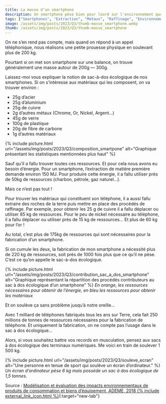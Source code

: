 ```yaml
---
title: La masse d’un smartphone
description: Un smartphone pèse bien pour lourd sur l'environnement que dans votre main.
tags: ["Smartphones", "Extraction", "Metaux", "Raffinage", "Environnement"]
image: /assets/img/posts/2023/Q3/thumb-masse_smartphone.webp
thumb: /assets/img/posts/2023/Q3/thumb-masse_smartphone
---
```


On ne s’en rend pas compte, mais quand on répond à un appel téléphonique, nous réalisons une petite prouesse physique en soulevant plus de 200 kg.

Pourtant si on met son smartphone sur une balance, on trouve généralement une masse autour de 200g — 300g.

Laissez-moi vous expliquer la notion de sac-à-dos écologique de nos smartphones. Si on s’intéresse aux matériaux qui les composent, on va trouver environ :
- 25g d’acier
- 25g d’aluminium
- 25g de cuivre
- 2g d’autres métaux (Chrome, Or, Nickel, Argent…)
- 45g de verre
- 100g de plastique
- 20g de fibre de carbone
- 1g d’autres matériaux

{% include picture.html 
    url="/assets/img/posts/2023/Q3/composition_smartpone"
    alt="Graphique présentant les statistiques mentionnées plus haut"
 %}

Sauf qu’il a fallu trouver toutes ces ressources. Et pour cela nous avons eu besoin d’énergie. Pour un smartphone, l’extraction de matière première demande environ 150 MJ. Pour produire cette énergie, il a fallu utiliser près de 50kg de ressources (charbon, pétrole, gaz naturel…).

Mais ce n’est pas tout !

Pour trouver les matériaux qui constituent son téléphone, il a aussi fallu extraire des roches de la terre puis mettre en place des procédés de raffinage. Par exemple, pour obtenir les 25 g de cuivre il a fallu déplacer ou utiliser 85 kg de ressources. Pour le peu de nickel nécessaire au téléphone, il a fallu déplacer ou utiliser près de 15 kg de ressources… Et plus de 60 kg pour l’or !

Au total, c’est plus de 175kg de ressources qui sont nécessaires pour la fabrication d’un smartphone.

Si on cumule les deux, la fabrication de mon smartphone a nécessité plus de 220 kg de ressources, soit près de 1000 fois plus que ce qu’il ne pèse. C’est ce qu’on appelle le sac-à-dos écologique.

{% include picture.html 
    url="/assets/img/posts/2023/Q3/contribution_sac_a_dos_smartphone"
    alt="Graphique représentant la répartition des procédés contributeurs au sac à dos écologique d’un smartphone"
 %}
*En orange, les ressources nécessaires pour obtenir de l’énergie, en bleu les ressources pour obtenir les matériaux*

Et on soulève ça sans problème jusqu’à notre oreille…

Avec 1 milliard de téléphones fabriqués tous les ans sur Terre, cela fait 250 millions de tonnes de ressources nécessaires pour la fabrication de téléphone. Et uniquement la fabrication, on ne compte pas l’usage dans le sac à dos écologique…

Alors, si vous souhaitez battre vos records en musculation, pensez aux sacs à dos écologique des terminaux numériques. Me voici en train de soulever 1 500 kg.

{% include picture.html 
    url="/assets/img/posts/2023/Q3/souleve_ecran"
    alt="Une personne en tenue de sport qui soulève un écran d’ordinateur."
 %}
*Un écran d’ordinateur pèse 6 kg mais possède un sac à dos écologique de 1,5 tonnes.*

Source : [Modélisation et évaluation des impacts environnementaux de produits de consommation et biens d’équipement, ADEME, 2018 {% include external_link_icon.html %}](https://librairie.ademe.fr/consommer-autrement/1189-modelisation-et-evaluation-des-impacts-environnementaux-de-produits-de-consommation-et-biens-d-equipement.html){:target="new-tab"}
